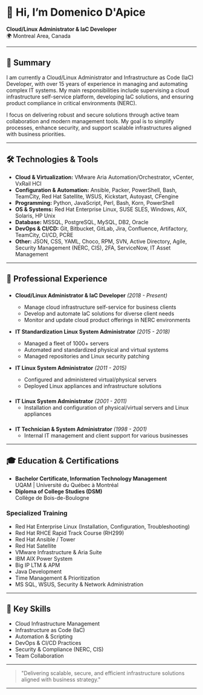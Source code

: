 # 👋 Hi, I’m Domenico D'Apice

**Cloud/Linux Administrator & IaC Developer**  
🌍 Montreal Area, Canada  

---

## 📝 Summary

I am currently a Cloud/Linux Administrator and Infrastructure as Code (IaC) Developer, with over 15 years of experience in managing and automating complex IT systems. My main responsibilities include supervising a cloud infrastructure self-service platform, developing IaC solutions, and ensuring product compliance in critical environments (NERC).

I focus on delivering robust and secure solutions through active team collaboration and modern management tools. My goal is to simplify processes, enhance security, and support scalable infrastructures aligned with business priorities.

---

## 🛠️ Technologies & Tools

- **Cloud & Virtualization:** VMware Aria Automation/Orchestrator, vCenter, VxRail HCI
- **Configuration & Automation:** Ansible, Packer, PowerShell, Bash, TeamCity, Red Hat Satellite, WSUS, Kickstart, Autoyast, CFengine
- **Programming:** Python, JavaScript, Perl, Bash, Korn, PowerShell
- **OS & Systems:** Red Hat Enterprise Linux, SUSE SLES, Windows, AIX, Solaris, HP Unix
- **Database:** MSSQL, PostgreSQL, MySQL, DB2, Oracle
- **DevOps & CI/CD:** Git, Bitbucket, GitLab, Jira, Confluence, Artifactory, TeamCity, CI/CD, PCRE
- **Other:** JSON, CSS, YAML, Choco, RPM, SVN, Active Directory, Agile, Security Management (NERC, CIS), 2FA, ServiceNow, IT Asset Management

---

## 💼 Professional Experience

### 
- **Cloud/Linux Administrator & IaC Developer** *(2018 - Present)*
  - Manage cloud infrastructure self-service for business clients
  - Develop and automate IaC solutions for diverse client needs
  - Monitor and update cloud product offerings in NERC environments

- **IT Standardization Linux System Administrator** *(2015 - 2018)*
  - Managed a fleet of 1000+ servers
  - Automated and standardized physical and virtual systems
  - Managed repositories and Linux security patching

- **IT Linux System Administrator** *(2011 - 2015)*
  - Configured and administered virtual/physical servers
  - Deployed Linux appliances and infrastructure solutions

### 
- **IT Linux System Administrator** *(2001 - 2011)*
  - Installation and configuration of physical/virtual servers and Linux appliances

### 
- **IT Technician & System Administrator** *(1998 - 2001)*
  - Internal IT management and client support for various businesses

---

## 🎓 Education & Certifications

- **Bachelor Certificate, Information Technology Management**  
  UQAM | Université du Québec à Montréal
- **Diploma of College Studies (DSM)**  
  Collège de Bois-de-Boulogne

### Specialized Training
- Red Hat Enterprise Linux (Installation, Configuration, Troubleshooting)
- Red Hat RHCE Rapid Track Course (RH299)
- Red Hat Ansible / Tower
- Red Hat Satellite
- VMware Infrastructure & Aria Suite
- IBM AIX Power System
- Big IP LTM & APM
- Java Development
- Time Management & Prioritization
- MS SQL, WSUS, Security & Network Administration

---

## 🏅 Key Skills

- Cloud Infrastructure Management
- Infrastructure as Code (IaC)
- Automation & Scripting
- DevOps & CI/CD Practices
- Security & Compliance (NERC, CIS)
- Team Collaboration

---

> "Delivering scalable, secure, and efficient infrastructure solutions aligned with business strategy."

---

<!--
**dapiced/dapiced** is a ✨ special ✨ repository because its `README.md` (this file) appears on your GitHub profile.
-->
